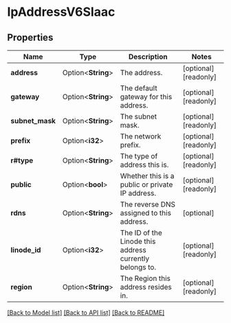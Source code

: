 # IpAddressV6Slaac

## Properties

Name | Type | Description | Notes
------------ | ------------- | ------------- | -------------
**address** | Option<**String**> | The address.  | [optional][readonly]
**gateway** | Option<**String**> | The default gateway for this address.  | [optional][readonly]
**subnet_mask** | Option<**String**> | The subnet mask.  | [optional][readonly]
**prefix** | Option<**i32**> | The network prefix.  | [optional][readonly]
**r#type** | Option<**String**> | The type of address this is.  | [optional][readonly]
**public** | Option<**bool**> | Whether this is a public or private IP address.  | [optional][readonly]
**rdns** | Option<**String**> | The reverse DNS assigned to this address.  | [optional]
**linode_id** | Option<**i32**> | The ID of the Linode this address currently belongs to.  | [optional][readonly]
**region** | Option<**String**> | The Region this address resides in.  | [optional][readonly]

[[Back to Model list]](../README.md#documentation-for-models) [[Back to API list]](../README.md#documentation-for-api-endpoints) [[Back to README]](../README.md)


